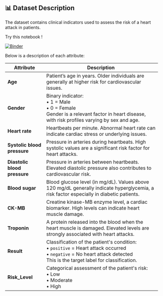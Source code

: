 ## 📊 Dataset Description

The dataset contains clinical indicators used to assess the risk of a heart attack in patients. 

Try this notebook ! 

[![Binder](https://mybinder.org/badge_logo.svg)](https://mybinder.org/v2/gh/Christine-97/Data_analysis_with_jupyter/main?filepath=step-by-step-data-analysis-plan.ipynb)


Below is a description of each attribute:

| **Attribute**             | **Description** |
|--------------------------|-----------------|
| **Age**                  | Patient’s age in years. Older individuals are generally at higher risk for cardiovascular issues. |
| **Gender**               | Binary indicator: <br>• 1 = Male <br>• 0 = Female <br> Gender is a relevant factor in heart disease, with risk profiles varying by sex and age. |
| **Heart rate**           | Heartbeats per minute. Abnormal heart rate can indicate cardiac stress or underlying issues. |
| **Systolic blood pressure** | Pressure in arteries during heartbeats. High systolic values are a significant risk factor for heart attacks. |
| **Diastolic blood pressure** | Pressure in arteries between heartbeats. Elevated diastolic pressure also contributes to cardiovascular risk. |
| **Blood sugar**          | Blood glucose level (in mg/dL). Values above 120 mg/dL generally indicate hyperglycemia, a risk factor especially in diabetic patients. |
| **CK-MB**                | Creatine kinase-MB enzyme level, a cardiac biomarker. High levels can indicate heart muscle damage. |
| **Troponin**             | A protein released into the blood when the heart muscle is damaged. Elevated levels are strongly associated with heart attacks. |
| **Result**               | Classification of the patient's condition: <br>• `positive` = Heart attack occurred <br>• `negative` = No heart attack detected <br> This is the target label for classification. |
| **Risk_Level**           | Categorical assessment of the patient's risk: <br>• Low <br>• Moderate <br>• High |
